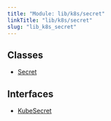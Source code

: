 ```yaml
---
title: "Module: lib/k8s/secret"
linkTitle: "lib/k8s/secret"
slug: "lib_k8s_secret"
---
```


## Classes

- [Secret](../classes/lib_k8s_secret.Secret.md)

## Interfaces

- [KubeSecret](../interfaces/lib_k8s_secret.KubeSecret.md)
